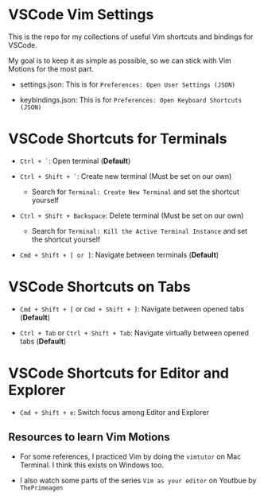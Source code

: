 # VSCode Vim Settings 

This is the repo for my collections of useful Vim shortcuts and bindings for VSCode.

My goal is to keep it as simple as possible, so we can stick with Vim Motions for the most part.

- settings.json: This is for `Preferences: Open User Settings (JSON)` 

- keybindings.json: This is for `Preferences: Open Keyboard Shortcuts (JSON)`

# VSCode Shortcuts for Terminals

- `` Ctrl + ` ``: Open terminal (**Default**)

- `` Ctrl + Shift + ` ``: Create new terminal (Must be set on our own)

    - Search for `Terminal: Create New Terminal` and set the shortcut yourself

- `` Ctrl + Shift + Backspace ``: Delete terminal (Must be set on our own)

    - Search for `Terminal: Kill the Active Terminal Instance` and set the shortcut yourself

- `` Cmd + Shift + [ or ] ``: Navigate between terminals (**Default**)

# VSCode Shortcuts on Tabs

- `` Cmd + Shift + [ `` or `` Cmd + Shift + ] ``: Navigate between opened tabs (**Default**)

- `` Ctrl + Tab `` or `` Ctrl + Shift + Tab ``: Navigate virtually between opened tabs (**Default**)

# VSCode Shortcuts for Editor and Explorer

- `` Cmd + Shift + e ``: Switch focus among Editor and Explorer

## Resources to learn Vim Motions

- For some references, I practiced Vim by doing the `vimtutor` on Mac Terminal. I think this exists on Windows too.

- I also watch some parts of the series `Vim as your editor` on Youtbue by `ThePrimeagen`
